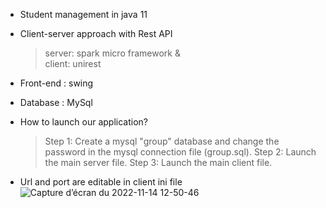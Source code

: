 * Student management in java 11
* Client-server approach with Rest API
   > server: spark micro framework  &  
   > client: unirest
* Front-end : swing
* Database : MySql

* How to launch our application?
   > Step 1: Create a mysql "group" database and change the password in the mysql connection file (group.sql). 
   > Step 2: Launch the main server file.
   > Step 3: Launch the main client file.

* Url and port are editable in client ini file
![Capture d’écran du 2022-11-14 12-50-46](https://user-images.githubusercontent.com/73532355/201653136-9de2a566-4826-45cf-97b7-efb15300c2f8.png)
